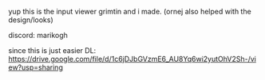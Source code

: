 yup this is the input viewer grimtin and i made. (ornej also helped with the design/looks)

discord: marikogh

since this is just easier
DL: https://drive.google.com/file/d/1c6jDJbGVzmE6_AU8Yq6wi2yutOhV2Sh-/view?usp=sharing
